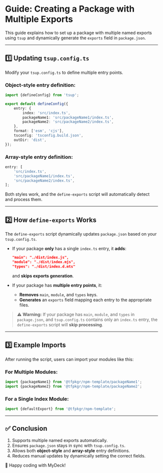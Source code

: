 # Guide: Creating a Package with Multiple Exports

This guide explains how to set up a package with multiple named exports using `tsup` and dynamically generate the `exports` field in `package.json`.

---

## 1️⃣ Updating `tsup.config.ts`

Modify your `tsup.config.ts` to define multiple entry points.

### Object-style entry definition:

```ts
import {defineConfig} from 'tsup';

export default defineConfig({
	entry: {
		index: 'src/index.ts',
		packageName1: 'src/packageName1/index.ts',
		packageName2: 'src/packageName2/index.ts',
	},
	format: ['esm', 'cjs'],
	tsconfig: 'tsconfig.build.json',
	outDir: 'dist',
});
```

### Array-style entry definition:

```ts
entry: [
	'src/index.ts',
	'src/packageName1/index.ts',
	'src/packageName2/index.ts',
];
```

Both styles work, and the `define-exports` script will automatically detect and process them.

---

## 2️⃣ How `define-exports` Works

The `define-exports` script dynamically updates `package.json` based on your `tsup.config.ts`.

-   If your package **only** has a single `index.ts` entry, it **adds**:

    ```json
    "main": "./dist/index.js",
    "module": "./dist/index.mjs",
    "types": "./dist/index.d.mts"
    ```

    and **skips exports generation**.

-   If your package has **multiple entry points**, it:
    -   **Removes** `main`, `module`, and `types` keys.
    -   **Generates** an `exports` field mapping each entry to the appropriate files.

> ⚠️ **Warning:** If your package has `main`, `module`, and `types` in `package.json`, and `tsup.config.ts` contains only an `index.ts` entry, the `define-exports` script will **skip processing**.

---

## 3️⃣ Example Imports

After running the script, users can import your modules like this:

### For Multiple Modules:

```js
import {packageName1} from '@tfpkgr/npm-template/packageName1';
import {packageName2} from '@tfpkgr/npm-template/packageName2';
```

### For a Single Index Module:

```js
import {defaultExport} from '@tfpkgr/npm-template';
```

---

## ✅ Conclusion

1. Supports multiple named exports automatically.
2. Ensures `package.json` stays in sync with `tsup.config.ts`.
3. Allows both **object-style** and **array-style** entry definitions.
4. Reduces manual updates by dynamically setting the correct fields.

🚀 Happy coding with MyDeck!

```

```
